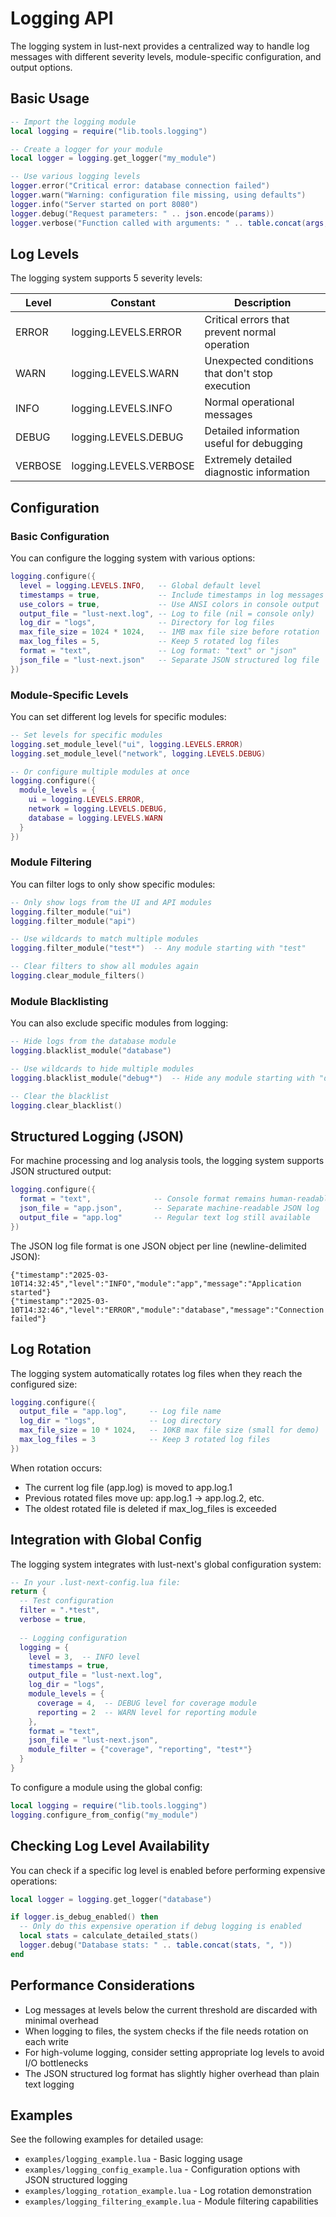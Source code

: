 # Logging API

The logging system in lust-next provides a centralized way to handle log messages with different severity levels, module-specific configuration, and output options.

## Basic Usage

```lua
-- Import the logging module
local logging = require("lib.tools.logging")

-- Create a logger for your module
local logger = logging.get_logger("my_module")

-- Use various logging levels
logger.error("Critical error: database connection failed")
logger.warn("Warning: configuration file missing, using defaults")
logger.info("Server started on port 8080")
logger.debug("Request parameters: " .. json.encode(params))
logger.verbose("Function called with arguments: " .. table.concat(args, ", "))
```

## Log Levels

The logging system supports 5 severity levels:

| Level   | Constant          | Description                                        |
|---------|-------------------|----------------------------------------------------|
| ERROR   | logging.LEVELS.ERROR   | Critical errors that prevent normal operation     |
| WARN    | logging.LEVELS.WARN    | Unexpected conditions that don't stop execution   |
| INFO    | logging.LEVELS.INFO    | Normal operational messages                       |
| DEBUG   | logging.LEVELS.DEBUG   | Detailed information useful for debugging         |
| VERBOSE | logging.LEVELS.VERBOSE | Extremely detailed diagnostic information         |

## Configuration

### Basic Configuration

You can configure the logging system with various options:

```lua
logging.configure({
  level = logging.LEVELS.INFO,   -- Global default level
  timestamps = true,             -- Include timestamps in log messages
  use_colors = true,             -- Use ANSI colors in console output
  output_file = "lust-next.log", -- Log to file (nil = console only)
  log_dir = "logs",              -- Directory for log files
  max_file_size = 1024 * 1024,   -- 1MB max file size before rotation
  max_log_files = 5,             -- Keep 5 rotated log files
  format = "text",               -- Log format: "text" or "json"
  json_file = "lust-next.json"   -- Separate JSON structured log file
})
```

### Module-Specific Levels

You can set different log levels for specific modules:

```lua
-- Set levels for specific modules
logging.set_module_level("ui", logging.LEVELS.ERROR)
logging.set_module_level("network", logging.LEVELS.DEBUG)

-- Or configure multiple modules at once
logging.configure({
  module_levels = {
    ui = logging.LEVELS.ERROR,
    network = logging.LEVELS.DEBUG,
    database = logging.LEVELS.WARN
  }
})
```

### Module Filtering

You can filter logs to only show specific modules:

```lua
-- Only show logs from the UI and API modules
logging.filter_module("ui")
logging.filter_module("api")

-- Use wildcards to match multiple modules
logging.filter_module("test*")  -- Any module starting with "test"

-- Clear filters to show all modules again
logging.clear_module_filters()
```

### Module Blacklisting

You can also exclude specific modules from logging:

```lua
-- Hide logs from the database module
logging.blacklist_module("database")

-- Use wildcards to hide multiple modules
logging.blacklist_module("debug*")  -- Hide any module starting with "debug"

-- Clear the blacklist
logging.clear_blacklist()
```

## Structured Logging (JSON)

For machine processing and log analysis tools, the logging system supports JSON structured output:

```lua
logging.configure({
  format = "text",              -- Console format remains human-readable
  json_file = "app.json",       -- Separate machine-readable JSON log
  output_file = "app.log"       -- Regular text log still available
})
```

The JSON log file format is one JSON object per line (newline-delimited JSON):

```
{"timestamp":"2025-03-10T14:32:45","level":"INFO","module":"app","message":"Application started"}
{"timestamp":"2025-03-10T14:32:46","level":"ERROR","module":"database","message":"Connection failed"}
```

## Log Rotation

The logging system automatically rotates log files when they reach the configured size:

```lua
logging.configure({
  output_file = "app.log",     -- Log file name
  log_dir = "logs",            -- Log directory
  max_file_size = 10 * 1024,   -- 10KB max file size (small for demo)
  max_log_files = 3            -- Keep 3 rotated log files
})
```

When rotation occurs:
- The current log file (app.log) is moved to app.log.1
- Previous rotated files move up: app.log.1 → app.log.2, etc.
- The oldest rotated file is deleted if max_log_files is exceeded

## Integration with Global Config

The logging system integrates with lust-next's global configuration system:

```lua
-- In your .lust-next-config.lua file:
return {
  -- Test configuration
  filter = ".*test",
  verbose = true,
  
  -- Logging configuration
  logging = {
    level = 3,  -- INFO level
    timestamps = true,
    output_file = "lust-next.log",
    log_dir = "logs",
    module_levels = {
      coverage = 4,  -- DEBUG level for coverage module
      reporting = 2  -- WARN level for reporting module
    },
    format = "text",
    json_file = "lust-next.json",
    module_filter = {"coverage", "reporting", "test*"}
  }
}
```

To configure a module using the global config:

```lua
local logging = require("lib.tools.logging")
logging.configure_from_config("my_module")
```

## Checking Log Level Availability

You can check if a specific log level is enabled before performing expensive operations:

```lua
local logger = logging.get_logger("database")

if logger.is_debug_enabled() then
  -- Only do this expensive operation if debug logging is enabled
  local stats = calculate_detailed_stats()
  logger.debug("Database stats: " .. table.concat(stats, ", "))
end
```

## Performance Considerations

- Log messages at levels below the current threshold are discarded with minimal overhead
- When logging to files, the system checks if the file needs rotation on each write
- For high-volume logging, consider setting appropriate log levels to avoid I/O bottlenecks
- The JSON structured log format has slightly higher overhead than plain text logging

## Examples

See the following examples for detailed usage:
- `examples/logging_example.lua` - Basic logging usage
- `examples/logging_config_example.lua` - Configuration options with JSON structured logging
- `examples/logging_rotation_example.lua` - Log rotation demonstration
- `examples/logging_filtering_example.lua` - Module filtering capabilities